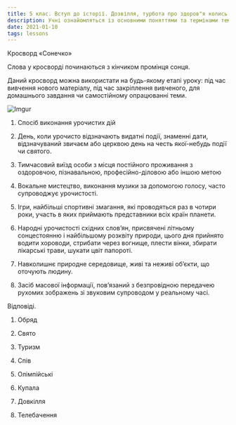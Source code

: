 ```yaml
---
title: 5 клас. Вступ до історії. Дозвілля, турбота про здоров"я колись та тепер
description: Учні ознайомляться із основними поняттями та термінами теми використовуючи кросворд "Сонечко"
date: 2021-01-10
tags: lessons
---
```


Кросворд «Сонечко»

 Слова у кросворді починаються з кінчиком промінця сонця. 

Даний кросворд можна використати на будь-якому етапі уроку: під час вивчення нового матеріалу, під час закріплення вивченого, для домашнього завдання чи самостійному опрацюванні теми.

![Imgur](https://i.imgur.com/yt7KQu0.png) 

1. Спосіб виконання урочистих дій

2. День, коли урочисто відзначають видатні події, знаменні дати, відзначуваний звичаєм або церквою день на честь якої-небудь події чи святого.

3. Тимчасовий виїзд особи з місця постійного проживання з оздоровчою, пізнавальною, професійно-діловою або іншою метою

4. Вокальне мистецтво, виконання музики за допомогою голосу, часто супроводжує урочистості.

5. Ігри, найбільші спортивні змагання, які проводяться раз в чотири роки, участь в яких приймають представники всіх країн планети.

6. Народні урочистості східних слов’ян, присвячені літньому сонцестоянню і найбільшому розквіту природи, цього дня прийнято водити хороводи, стрибати через вогнище, плести вінки, збирати лікарські трави, шукати цвіт папороті.

7. Навколишнє природне середовище, живі та неживі об’єкти, що оточують людину.

8. Засіб масової інформації, пов’язаний з безпровідною передачею рухомих зображень зі звуковим супроводом у реальному часі.

 

Відповіді. 

1. Обряд

2. Свято

3. Туризм

4. Спів

5. Олімпійські

6. Купала

7. Довкілля

8. Телебачення

